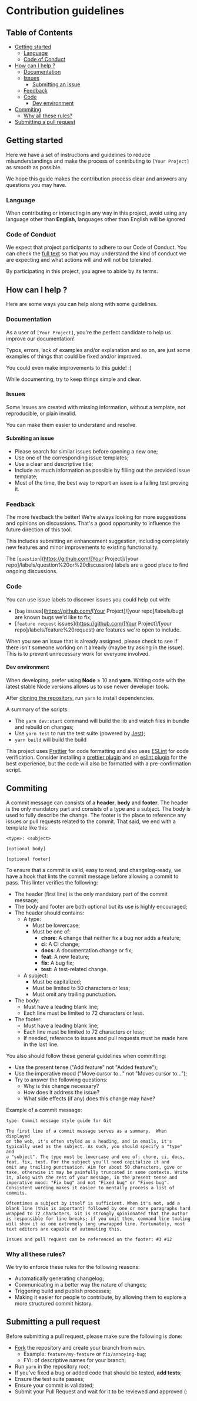 # Contribution guidelines

## Table of Contents

- [Getting started](#getting-started)
  - [Language](#language)
  - [Code of Conduct](#code-of-conduct)
- [How can I help ?](#how-can-i-help)
  - [Documentation](#documentation)
  - [Issues](#issues)
    - [Submitting an Issue](#submitting-an-issue)
  - [Feedback](#feedback)
  - [Code](#code)
    - [Dev environment](#dev-environment)
- [Commiting](#commiting)
  - [Why all these rules?](#why-all-these-rules)
- [Submitting a pull request](#submitting-a-pull-request)

## Getting started

Here we have a set of instructions and guidelines to reduce misunderstandings and make the process of contributing to `[Your Project]` as smooth as possible.

We hope this guide makes the contribution process clear and answers any questions you may have.

### Language

When contributing or interacting in any way in this project, avoid using any language other than **English**, languages other than English will be ignored

### Code of Conduct

We expect that project participants to adhere to our Code of Conduct. You can check the [full text](CODE_OF_CONDUCT.md) so that you may understand the kind of conduct we are expecting and what actions will and will not be tolerated.

By participating in this project, you agree to abide by its terms.

## How can I help ?

Here are some ways you can help along with some guidelines.

### Documentation

As a user of `[Your Project]`, you're the perfect candidate to help us improve our documentation!

Typos, errors, lack of examples and/or explanation and so on, are just some examples of things that could be fixed and/or improved.

You could even make improvements to this guide! :)

While documenting, try to keep things simple and clear.

### Issues

Some issues are created with missing information, without a template, not reproducible, or plain
invalid.

You can make them easier to understand and resolve.

#### Submiting an issue

- Please search for similar issues before opening a new one;
- Use one of the corresponding issue templates;
- Use a clear and descriptive title;
- Include as much information as possible by filling out the provided issue template;
- Most of the time, the best way to report an issue is a failing test proving it.

### Feedback

The more feedback the better! We're always looking for more suggestions and opinions on discussions. That's a good opportunity to influence the future direction of this tool.

This includes submitting an enhancement suggestion, including completely new features and minor improvements to existing functionality.

The [`question`](https://github.com/[Your Project]/[your repo]/labels/question%20or%20discussion) labels are a good place to find ongoing discussions.

### Code

You can use issue labels to discover issues you could help out with:

- [`bug` issues](https://github.com/[Your Project]/[your repo]/labels/bug)
  are known bugs we'd like to fix;
- [`feature request` issues](https://github.com/[Your Project]/[your repo]/labels/feature%20request)
  are features we're open to include.

When you see an issue that is already assigned, please check to see if there isn't someone working on it already (maybe try asking in the issue). This is to prevent unnecessary work for everyone involved.

#### Dev environment

<!-- Here you put your development environment, I will use the example of a node environment -->

When developing, prefer using **Node** ≥ 10 and **yarn**. Writing code with the latest stable Node versions allows us to use newer developer tools.

After [cloning the repository](https://help.github.com/articles/cloning-a-repository/), run `yarn` to install dependencies.

A summary of the scripts:

- The `yarn dev:start` command will build the lib and watch files in bundle and rebuild on changes;
- Use `yarn test` to run the test suite (powered by [Jest](https://facebook.github.io/jest/));
- `yarn build` will build the build

This project uses [Prettier](http://prettier.io/) for code formatting and also uses [ESLint](https://eslint.org/) for code verification. Consider installing a [prettier plugin](https://prettier.io/docs/en/editors.html) and an [eslint plugin](https://eslint.org/docs/developer-guide/working-with-plugins) for the best experience, but the code will also be formatted with a pre-confirmation script.

## Commiting

<!-- Here is a tab saying how the taxpayer should commit, I am using the example of commitlint, a commits standardization library.   -->

A commit message can consists of a **header**, **body** and **footer**. The header is the only mandatory part and consists of a type and a subject. The body is used to fully describe the change. The footer is the place to reference any issues or pull requests related to the commit. That said, we end with a template like this:

```
<type>: <subject>

[optional body]

[optional footer]
```

To ensure that a commit is valid, easy to read, and changelog-ready, we have a hook that lints the commit message before allowing a commit to pass. This linter verifies the following:

- The header (first line) is the only mandatory part of the commit message;
- The body and footer are both optional but its use is highly encouraged;
- The header should contains:
  - A type:
    - Must be lowercase;
    - Must be one of:
      - **chore**: A change that neither fix a bug nor adds a feature;
      - **ci**: A CI change;
      - **docs**: A documentation change or fix;
      - **feat**: A new feature;
      - **fix**: A bug fix;
      - **test**: A test-related change.
  - A subject:
    - Must be capitalized;
    - Must be limited to 50 characters or less;
    - Must omit any trailing punctuation.
- The body:
  - Must have a leading blank line;
  - Each line must be limited to 72 characters or less.
- The footer:
  - Must have a leading blank line;
  - Each line must be limited to 72 characters or less;
  - If needed, reference to issues and pull requests must be made here in the last line.


You also should follow these general guidelines when committing:

- Use the present tense ("Add feature" not "Added feature");
- Use the imperative mood ("Move cursor to..." not "Moves cursor to...");
- Try to answer the following questions:
  - Why is this change necessary?
  - How does it address the issue?
  - What side effects (if any) does this change may have?


Example of a commit message:

```
type: Commit message style guide for Git

The first line of a commit message serves as a summary.  When displayed
on the web, it's often styled as a heading, and in emails, it's
typically used as the subject. As such, you should specify a "type" and
a "subject". The type must be lowercase and one of: chore, ci, docs,
feat, fix, test. For the subject you'll need capitalize it and
omit any trailing punctuation. Aim for about 50 characters, give or
take, otherwise it may be painfully truncated in some contexts. Write
it, along with the rest of your message, in the present tense and
imperative mood: "Fix bug" and not "Fixed bug" or "Fixes bug".
Consistent wording makes it easier to mentally process a list of
commits.

Oftentimes a subject by itself is sufficient. When it's not, add a
blank line (this is important) followed by one or more paragraphs hard
wrapped to 72 characters. Git is strongly opinionated that the author
is responsible for line breaks; if you omit them, command line tooling
will show it as one extremely long unwrapped line. Fortunately, most
text editors are capable of automating this.

Issues and pull request can be referenced on the footer: #3 #12
```

### Why all these rules?

We try to enforce these rules for the following reasons:

- Automatically generating changelog;
- Communicating in a better way the nature of changes;
- Triggering build and publish processes;
- Making it easier for people to contribute, by allowing them to explore a more structured commit history.

## Submitting a pull request

Before submitting a pull request, please make sure the following is done:

- [Fork](https://help.github.com/en/articles/fork-a-repo) the repository and create your branch from `main`.
  - Example: `feature/my-feature` or `fix/annoying-bug`;
  - FYI: of descriptive names for your branch;
- Run `yarn` in the repository root;
- If you’ve fixed a bug or added code that should be tested, **add tests**;
- Ensure the test suite passes;
- Ensure your commit is validated;
- Submit your Pull Request and wait for it to be reviewed and approved (:
